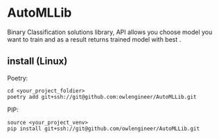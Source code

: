 # AutoMLLib

Binary Classification solutions library, API allows you choose model you want to train and as a result returns trained model with best .

## install (Linux)

Poetry:
```commandline
cd <your_project_foldier>
poetry add git+ssh://git@github.com:owlengineer/AutoMLLib.git
```

PIP:

```commandline
source <your_project_venv>
pip install git+ssh://git@github.com/owlengineer/AutoMLLib.git
```

